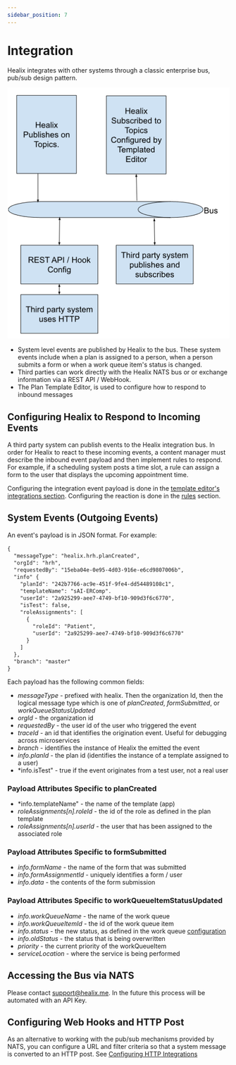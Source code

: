 ```yaml
---
sidebar_position: 7
---
```


# Integration

Healix integrates with other systems through a classic enterprise bus, pub/sub design pattern.

![Concepts](./img/concepts.png)

* System level events are published by Healix to the bus.  These system events include when a plan is assigned to a person, when a person submits a form or when a work queue item's status is changed.
* Third parties can work directly with the Healix NATS bus or or exchange information via a REST API / WebHook.
* The Plan Template Editor, is used to configure how to respond to inbound messages

## Configuring Healix to Respond to Incoming Events

A third party system can publish events to the Healix integration bus.  In order for Healix to react to these incoming events, a content manager must describe the inbound event payload and then implement rules to respond.  For example, if a scheduling system posts a time slot, a rule can assign a form to the user that displays the upcoming appointment time.

Configuring the integration event payload is done in the [template editor's integrations section](../creating-plans/forms-and-fields/integrations).  Configuring the reaction is done in the [rules](../creating-plans/rules/) section.

## System Events (Outgoing Events)

An event's payload is in JSON format.  For example:
```
{
  "messageType": "healix.hrh.planCreated",
  "orgId": "hrh",
  "requestedBy": "15eba04e-0e95-4d03-916e-e6cd9807006b",
  "info" {
    "planId": "242b7766-ac9e-451f-9fe4-dd54489108c1",
    "templateName": "sAI-ERComp".
    "userId": "2a925299-aee7-4749-bf10-909d3f6c6770",
    "isTest": false,
    "roleAssignments": [
      {
        "roleId": "Patient",
        "userId": "2a925299-aee7-4749-bf10-909d3f6c6770"
      }
    ]
  },
  "branch": "master"
}
```
Each payload has the following common fields:

* *messageType* - prefixed with healix.  Then the organization Id, then the logical message type which is one of *planCreated*, *formSubmitted*, or *workQueueStatusUpdated*
* *orgId* - the organization id 
* *requestedBy* - the user id of the user who triggered the event
* *traceId* - an id that identifies the origination event.  Useful for debugging across microservices
* *branch* - identifies the instance of Healix the emitted the event
* *info.planId* - the plan id (identifies the instance of a template assigned to a user)
* *info.isTest" - true if the event originates from a test user, not a real user
 
### Payload Attributes Specific to planCreated

* *info.templateName" - the name of the template (app)
* *roleAssignments[n].roleId* - the id of the role as defined in the plan template
* *roleAssignments[n].userId* - the user that has been assigned to the associated role

### Payload Attributes Specific to formSubmitted

* *info.formName* - the name of the form that was submitted
* *info.formAssignmentId* - uniquely identifies a form / user
* *info.data* - the contents of the form submission

### Payload Attributes Specific to workQueueItemStatusUpdated

* *info.workQueueName* - the name of the work queue
* *info.workQueueItemId* - the id of the work queue item
* *info.status* - the new status, as defined in the work queue [configuration](../work-queues/creating-work-queues/) 
* *info.oldStatus* - the status that is being overwritten
* *priority* - the current priority of the workQueueItem
* *serviceLocation* - where the service is being performed


## Accessing the Bus via NATS

Please contact support@healix.me.  In the future this process will be automated with an API Key.

## Configuring Web Hooks and HTTP Post

As an alternative to working with the pub/sub mechanisms provided by NATS, you can configure a URL and filter criteria so that a system message is converted to an HTTP post.  See [Configuring HTTP Integrations](../admin/configuring-integrations)




